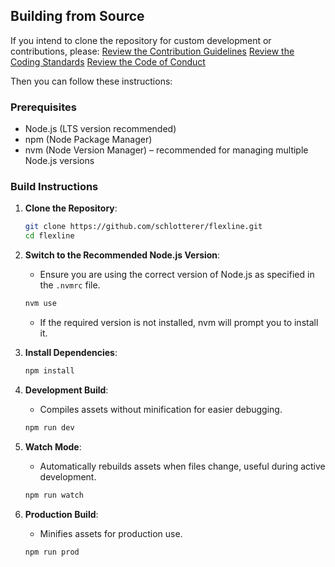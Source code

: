 ## Building from Source

If you intend to clone the repository for custom development or contributions, please:
[Review the Contribution Guidelines](CONTRIBUTION_GUIDELINES.md)
[Review the Coding Standards](CODING_STANDARDS.md)
[Review the Code of Conduct](CODE_OF_CONDUCT.md)

Then you can follow these instructions:

### Prerequisites

- Node.js (LTS version recommended)
- npm (Node Package Manager)
- nvm (Node Version Manager) – recommended for managing multiple Node.js versions

### Build Instructions

1. **Clone the Repository**:
   ```bash
   git clone https://github.com/schlotterer/flexline.git
   cd flexline
   ```

2. **Switch to the Recommended Node.js Version**:
   - Ensure you are using the correct version of Node.js as specified in the `.nvmrc` file.
   ```bash
   nvm use
   ```
   - If the required version is not installed, nvm will prompt you to install it.

3. **Install Dependencies**:
   ```bash
   npm install
   ```

4. **Development Build**:
   - Compiles assets without minification for easier debugging.
   ```bash
   npm run dev
   ```

5. **Watch Mode**:
   - Automatically rebuilds assets when files change, useful during active development.
   ```bash
   npm run watch
   ```

6. **Production Build**:
   - Minifies assets for production use.
   ```bash
   npm run prod
   ```
